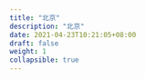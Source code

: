 ```yaml
---
title: "北京"
description: "北京"
date: 2021-04-23T10:21:05+08:00
draft: false
weight: 1
collapsible: true
---
```


